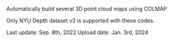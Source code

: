 Automatically build several 3D point cloud maps using COLMAP

Only NYU Depth dataset v2 is supported with these codes.

Last update: Sep. 8th, 2022
Upload date: Jan. 3rd, 2024
